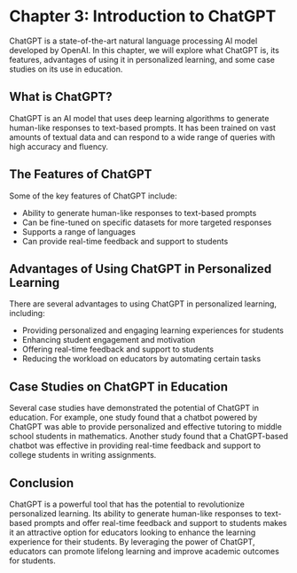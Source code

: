 Chapter 3: Introduction to ChatGPT
==================================

ChatGPT is a state-of-the-art natural language processing AI model developed by OpenAI. In this chapter, we will explore what ChatGPT is, its features, advantages of using it in personalized learning, and some case studies on its use in education.

What is ChatGPT?
----------------

ChatGPT is an AI model that uses deep learning algorithms to generate human-like responses to text-based prompts. It has been trained on vast amounts of textual data and can respond to a wide range of queries with high accuracy and fluency.

The Features of ChatGPT
-----------------------

Some of the key features of ChatGPT include:

* Ability to generate human-like responses to text-based prompts
* Can be fine-tuned on specific datasets for more targeted responses
* Supports a range of languages
* Can provide real-time feedback and support to students

Advantages of Using ChatGPT in Personalized Learning
----------------------------------------------------

There are several advantages to using ChatGPT in personalized learning, including:

* Providing personalized and engaging learning experiences for students
* Enhancing student engagement and motivation
* Offering real-time feedback and support to students
* Reducing the workload on educators by automating certain tasks

Case Studies on ChatGPT in Education
------------------------------------

Several case studies have demonstrated the potential of ChatGPT in education. For example, one study found that a chatbot powered by ChatGPT was able to provide personalized and effective tutoring to middle school students in mathematics. Another study found that a ChatGPT-based chatbot was effective in providing real-time feedback and support to college students in writing assignments.

Conclusion
----------

ChatGPT is a powerful tool that has the potential to revolutionize personalized learning. Its ability to generate human-like responses to text-based prompts and offer real-time feedback and support to students makes it an attractive option for educators looking to enhance the learning experience for their students. By leveraging the power of ChatGPT, educators can promote lifelong learning and improve academic outcomes for students.
